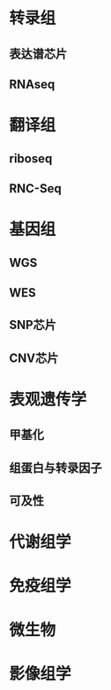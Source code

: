 # 转录组

## 表达谱芯片

## RNAseq

# 翻译组

## riboseq


## RNC-Seq


# 基因组

## WGS

## WES

## SNP芯片

## CNV芯片

# 表观遗传学

## 甲基化

## 组蛋白与转录因子

## 可及性

# 代谢组学

# 免疫组学

# 微生物

# 影像组学
